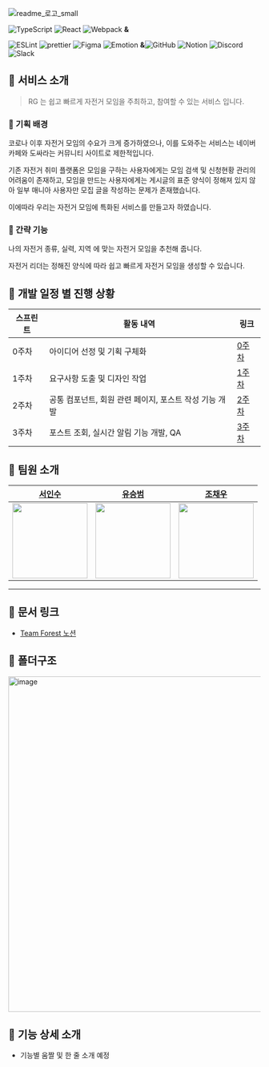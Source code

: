  
![readme_로고_small](https://user-images.githubusercontent.com/52021566/184604395-077b0cc2-c866-468f-bdbc-d7aeb8ebd772.png)

![TypeScript](https://img.shields.io/badge/typescript-%23007ACC.svg?style=flat&logo=typescript&logoColor=white)
![React](https://img.shields.io/badge/react-%2320232a.svg?style=flat&logo=react&logoColor=%2361DAFB)
![Webpack](https://img.shields.io/badge/Webpack-8DD6F9?style=flat&logo=webpack&logoColor=white) **&** 

![ESLint](https://img.shields.io/badge/ESLint-4B3263?style=flate&logo=eslint&logoColor=white)
![prettier](https://img.shields.io/badge/prettier-ff69b4.svg?flat)
![Figma](https://img.shields.io/badge/figma-%23F24E1E.svg?style=flat&logo=figma&logoColor=white)
![Emotion](https://img.shields.io/badge/Emotion-af8eb5.svg?&style=flat&logo=Emotion&logoColor=white)
**&**![GitHub](https://img.shields.io/badge/github-%23121011.svg?style=flat&logo=github&logoColor=white)
![Notion](https://img.shields.io/badge/Notion-%23000000.svg?style=flat&logo=notion&logoColor=white)
![Discord](https://img.shields.io/badge/Discord-%237289DA.svg?style=flat&logo=discord&logoColor=white)
![Slack](https://img.shields.io/badge/Slack-4A154B?style=flat&logo=slack&logoColor=white)


## 📌 서비스 소개
> RG 는 쉽고 빠르게 자전거 모임을 주최하고, 참여할 수 있는 서비스 입니다.
### 📕 기획 배경
코로나 이후 자전거 모임의 수요가 크게 증가하였으나, 이를 도와주는 서비스는 네이버카페와 도싸라는 커뮤니티 사이트로 제한적입니다.

기존 자전거 취미 플랫폼은 모임을 구하는 사용자에게는 모임 검색 및 신청현황 관리의 어려움이 존재하고,
모임을 만드는 사용자에게는 게시글의 표준 양식이 정해져 있지 않아 일부 매니아 사용자만 모집 글을 작성하는 문제가 존재했습니다.

이에따라 우리는 자전거 모임에 특화된 서비스를 만들고자 하였습니다.

### 📙 간략 기능
나의 자전거 종류, 실력, 지역 에 맞는 자전거 모임을 추천해 줍니다.

자전거 리더는 정해진 양식에 따라 쉽고 빠르게 자전거 모임을 생성할 수 있습니다.


## 📌 개발 일정 별 진행 상황

스프린트|활동 내역|링크
---|---|---
0주차|아이디어 선정 및 기획 구체화|[0주차](https://www.notion.so/backend-devcourse/0-3d1d6e4d767b4f269571ddd62d2c232a)
1주차|요구사항 도출 및 디자인 작업|[1주차](https://www.notion.so/backend-devcourse/1-25364d5462b043b0bf6f86ebda0cebc5)
2주차|공통 컴포넌트, 회원 관련 페이지, 포스트 작성 기능 개발|[2주차](https://www.notion.so/backend-devcourse/2-003828f64d0c4fceb83b2cc1924a1259)
3주차|포스트 조회, 실시간 알림 기능 개발, QA|[3주차](https://www.notion.so/backend-devcourse/3-18f9a187622744f191c9b339fbcbd1f3)

## 📌 팀원 소개

<div>
 
| [서인수](https://github.com/Outwater) | [유승범](https://github.com/syoo970) | [조채우](https://github.com/JoChaeWoo) |
| :-------------------------------------------------------------------------------------------------------------: | :-------------------------------------------------------------------------------------------------------------: | :-------------------------------------------------------------------------------------------------------------: |
| <img src="https://avatars.githubusercontent.com/u/52021566?v=4" width=150 /> | <img src="https://avatars.githubusercontent.com/u/59530369?v=4" width=150 /> | <img src="https://avatars.githubusercontent.com/u/32689500?v=4" width=150 /> |
---

  </div>
  
## 📌 문서 링크

- [Team Forest 노션](https://www.notion.so/05-Forest-2164c428cb744e27befa34a395de1769)

## 📌 폴더구조
<img width="670" alt="image" src="https://user-images.githubusercontent.com/52021566/184611188-97a0358e-57f2-47ca-bd19-8583725fb3cb.png">

## 📌 기능 상세 소개

- 기능별 움짤 및 한 줄 소개 예정
